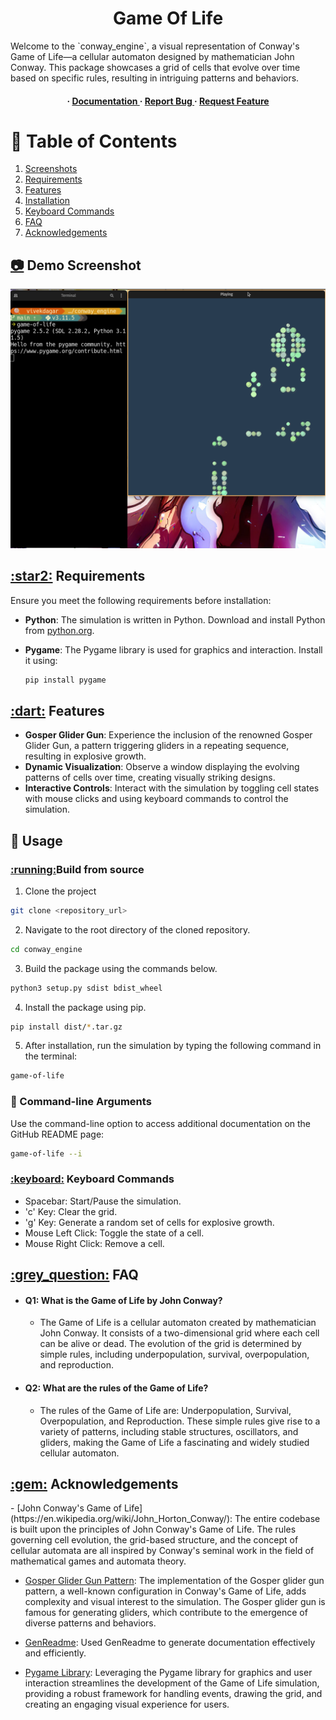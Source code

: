 
<div align='center'>
<h1>Game Of Life</h1>
</div>
Welcome to the `conway_engine`, a visual representation of Conway's Game of Life—a cellular automaton designed by mathematician John Conway. This package showcases a grid of cells that evolve over time based on specific rules, resulting in intriguing patterns and behaviors.
<div align='center'>
<h4> <span> · </span> <a href="https://github.com/vivekkdagar/conway_engine/blob/master/README.md"> Documentation </a> <span> · </span> <a href="https://github.com/vivekkdagar/conway_engine/issues"> Report Bug </a> <span> · </span> <a href="https://github.com/vivekkdagar/conway_engine/issues"> Request Feature </a> </h4>

</div>

# :notebook_with_decorative_cover: Table of Contents

1. [Screenshots](#demo-screenshot)
2. [Requirements](#requirements)
3. [Features](#features)
4. [Installation](#installation)
5. [Keyboard Commands](#keyboard)
6. [FAQ](#question)
7. [Acknowledgements](#ack)

<h2><a id="demo-screenshot" href="demo-screenshot">📷</a> Demo Screenshot</h2>
<div align="center"><img src="https://github.com/vivekkdagar/conway_engine/blob/main/assets/Demo%202.png" alt='image' width='600'/></div>

<h2><a id="requirements" href="requirements">:star2:</a> Requirements</h2>

Ensure you meet the following requirements before installation:

- **Python**: The simulation is written in Python. Download and install Python from [python.org](https://www.python.org/).
- **Pygame**: The Pygame library is used for graphics and interaction. Install it using:

  ```bash
  pip install pygame
  ```

<h2><a id="features" href="features">:dart:</a> Features</h2>

- **Gosper Glider Gun**: Experience the inclusion of the renowned Gosper Glider Gun, a pattern triggering gliders in a repeating sequence, resulting in explosive growth.
- **Dynamic Visualization**: Observe a window displaying the evolving patterns of cells over time, creating visually striking designs.
- **Interactive Controls**: Interact with the simulation by toggling cell states with mouse clicks and using keyboard commands to control the simulation.

## :toolbox: Usage

<h3><a id = "installation" href="installation">:running:</a>Build from source</h3>

1. Clone the project
```bash
git clone <repository_url>
```

2. Navigate to the root directory of the cloned repository.
```bash
cd conway_engine
```

3. Build the package using the commands below.
```bash
python3 setup.py sdist bdist_wheel
```
4. Install the package using pip.
```bash
pip install dist/*.tar.gz
```

5. After installation, run the simulation by typing the following command in the terminal:
```bash
game-of-life
```

### :toolbox: Command-line Arguments

Use the command-line option to access additional documentation on the GitHub README page:

```bash
game-of-life --i
```
<h3><a id="keyboard" href="keyboard">:keyboard:</a> Keyboard Commands</h3>

- Spacebar: Start/Pause the simulation.
- 'c' Key: Clear the grid.
- 'g' Key: Generate a random set of cells for explosive growth.
- Mouse Left Click: Toggle the state of a cell.
- Mouse Right Click: Remove a cell.

<h2><a id="question" href="question">:grey_question:</a> FAQ</h2>

- #### Q1: What is the Game of Life by John Conway?
  - The Game of Life is a cellular automaton created by mathematician John Conway. It consists of a two-dimensional grid where each cell can be alive or dead. The evolution of the grid is determined by simple rules, including underpopulation, survival, overpopulation, and reproduction.

- #### Q2: What are the rules of the Game of Life?
  - The rules of the Game of Life are: Underpopulation, Survival, Overpopulation, and Reproduction. These simple rules give rise to a variety of patterns, including stable structures, oscillators, and gliders, making the Game of Life a fascinating and widely studied cellular automaton.

<h2><a id ="ack" href="ack">:gem:</a> Acknowledgements</h2>
- [John Conway's Game of Life](https://en.wikipedia.org/wiki/John_Horton_Conway/): The entire codebase is built upon the principles of John Conway's Game of Life. The rules governing cell evolution, the grid-based structure, and the concept of cellular automata are all inspired by Conway's seminal work in the field of mathematical games and automata theory.

- [Gosper Glider Gun Pattern](https://conwaylife.com/wiki/Gosper_glider_gun): The implementation of the Gosper glider gun pattern, a well-known configuration in Conway's Game of Life, adds complexity and visual interest to the simulation. The Gosper glider gun is famous for generating gliders, which contribute to the emergence of diverse patterns and behaviors.

- [GenReadme](https://www.genreadme.cloud/): Used GenReadme to generate documentation effectively and efficiently.

- [Pygame Library](https://pypi.org/project/pygame/): Leveraging the Pygame library for graphics and user interaction streamlines the development of the Game of Life simulation, providing a robust framework for handling events, drawing the grid, and creating an engaging visual experience for users.
